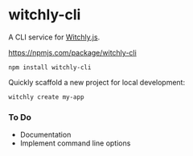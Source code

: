 # witchly-cli

A CLI service for [Witchly.js](https://github.com/susieward/witchly-js).

https://npmjs.com/package/witchly-cli

```
npm install witchly-cli
```

Quickly scaffold a new project for local development:
```
witchly create my-app
```

### To Do
- Documentation
- Implement command line options
